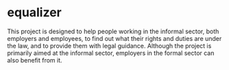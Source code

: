 # equalizer
This project is designed to help people working in the informal sector, both employers and employees, to find out what their rights and duties are under the law, and to provide them with legal guidance. Although the project is primarily aimed at the informal sector, employers in the formal sector can also benefit from it.

